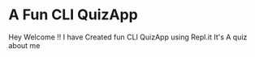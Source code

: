 # A Fun CLI QuizApp 

Hey Welcome !!
I have Created fun CLI QuizApp using Repl.it
It's A quiz about me
